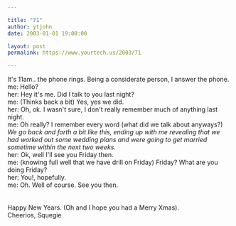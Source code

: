 ```yaml
---

title: "71"
author: ytjohn
date: 2003-01-01 19:00:00

layout: post
permalink: https://www.yourtech.us/2003/71

---
```

It's 11am.. the phone rings.  Being a considerate person, I answer the phone.
me: Hello?<br />
her: Hey it's me.  Did I talk to you last night?<br />
me: (Thinks back a bit) Yes, yes we did.<br />
her: Oh, ok.  I wasn't sure, I don't really remember much of anything last night.<br />
me: Oh really?  I remember every word (what did we talk about anyways?)<br />
<i>We go back and forth a bit like this, ending up with me revealing that we had worked out some wedding plans and were going to get married sometime within the next two weeks.</i><br />
her: Ok, well I'll see you Friday then.<br />
me: (knowing full well that we have drill on Friday) Friday?  What are you doing Friday?<br />
her: You!, hopefully.<br />
me: Oh. Well of course.  See you then.<br />
<br /><br />
Happy New Years.  (Oh and I hope you had a Merry Xmas).<br />
Cheerios,
Squegie
